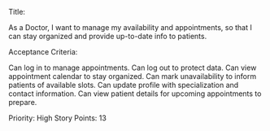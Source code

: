 Title:

As a Doctor, I want to manage my availability and appointments, so that I can stay organized and provide up-to-date info to patients.

Acceptance Criteria:

Can log in to manage appointments.
Can log out to protect data.
Can view appointment calendar to stay organized.
Can mark unavailability to inform patients of available slots.
Can update profile with specialization and contact information.
Can view patient details for upcoming appointments to prepare.

Priority: High
Story Points: 13
